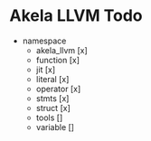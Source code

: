 # Akela LLVM Todo
* namespace
  * akela_llvm [x]
  * function [x]
  * jit [x]
  * literal [x]
  * operator [x]
  * stmts [x]
  * struct [x]
  * tools []
  * variable []